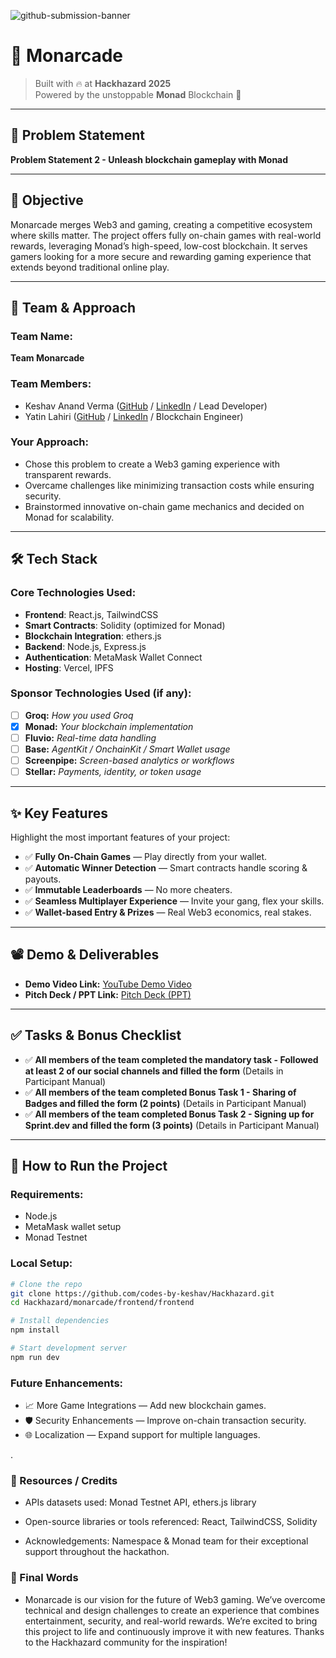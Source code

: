 ![github-submission-banner](https://github.com/user-attachments/assets/a1493b84-e4e2-456e-a791-ce35ee2bcf2f)

# 🚀 Monarcade

> Built with 🔥 at **Hackhazard 2025**  
> Powered by the unstoppable **Monad** Blockchain 🚀

---

## 📌 Problem Statement

**Problem Statement 2 - Unleash blockchain gameplay with Monad**

---

## 🎯 Objective

Monarcade merges Web3 and gaming, creating a competitive ecosystem where skills matter. The project offers fully on-chain games with real-world rewards, leveraging Monad’s high-speed, low-cost blockchain. It serves gamers looking for a more secure and rewarding gaming experience that extends beyond traditional online play.

---

## 🧠 Team & Approach

### Team Name:  
**Team Monarcade**

### Team Members:  
- Keshav Anand Verma ([GitHub](https://github.com/codes-by-keshav) / [LinkedIn](https://www.linkedin.com/in/keshav-av/) / Lead Developer)  
- Yatin Lahiri ([GitHub](https://github.com/lahiriyatin) / [LinkedIn](https://www.linkedin.com/in/lahiriyatin/) / Blockchain Engineer)

### Your Approach:  
- Chose this problem to create a Web3 gaming experience with transparent rewards.
- Overcame challenges like minimizing transaction costs while ensuring security.
- Brainstormed innovative on-chain game mechanics and decided on Monad for scalability.

---

## 🛠️ Tech Stack

### Core Technologies Used:
- **Frontend**: React.js, TailwindCSS
- **Smart Contracts**: Solidity (optimized for Monad)
- **Blockchain Integration**: ethers.js
- **Backend**: Node.js, Express.js
- **Authentication**: MetaMask Wallet Connect
- **Hosting**: Vercel, IPFS

### Sponsor Technologies Used (if any):
- [ ] **Groq:** _How you used Groq_
- [x] **Monad:** _Your blockchain implementation_
- [ ] **Fluvio:** _Real-time data handling_
- [ ] **Base:** _AgentKit / OnchainKit / Smart Wallet usage_
- [ ] **Screenpipe:** _Screen-based analytics or workflows_
- [ ] **Stellar:** _Payments, identity, or token usage_

---

## ✨ Key Features

Highlight the most important features of your project:

- ✅ **Fully On-Chain Games** — Play directly from your wallet.
- ✅ **Automatic Winner Detection** — Smart contracts handle scoring & payouts.
- ✅ **Immutable Leaderboards** — No more cheaters.
- ✅ **Seamless Multiplayer Experience** — Invite your gang, flex your skills.
- ✅ **Wallet-based Entry & Prizes** — Real Web3 economics, real stakes.

---

## 📽️ Demo & Deliverables

- **Demo Video Link:** [YouTube Demo Video](#)
- **Pitch Deck / PPT Link:** [Pitch Deck (PPT)](#)

---

## ✅ Tasks & Bonus Checklist

- ✅ **All members of the team completed the mandatory task - Followed at least 2 of our social channels and filled the form** (Details in Participant Manual)  
- ✅ **All members of the team completed Bonus Task 1 - Sharing of Badges and filled the form (2 points)**  (Details in Participant Manual)
- ✅ **All members of the team completed Bonus Task 2 - Signing up for Sprint.dev and filled the form (3 points)**  (Details in Participant Manual)

---

## 🧪 How to Run the Project

### Requirements:
- Node.js
- MetaMask wallet setup
- Monad Testnet

### Local Setup:
```bash
# Clone the repo
git clone https://github.com/codes-by-keshav/Hackhazard.git
cd Hackhazard/monarcade/frontend/frontend

# Install dependencies
npm install

# Start development server
npm run dev
```
### Future Enhancements:
- 📈 More Game Integrations — Add new blockchain games.
- 🛡️ Security Enhancements — Improve on-chain transaction security.
- 🌐 Localization — Expand support for multiple languages.

.

### 📎 Resources / Credits
- APIs datasets used: Monad Testnet API, ethers.js library

- Open-source libraries or tools referenced: React, TailwindCSS, Solidity

- Acknowledgements: Namespace & Monad team for their exceptional support throughout the hackathon.

### 🏁 Final Words
- Monarcade is our vision for the future of Web3 gaming. We’ve overcome technical and design challenges to create an experience that combines entertainment, security, and real-world rewards. We’re excited to bring this project to life and continuously improve it with new features. Thanks to the Hackhazard community for the inspiration!

